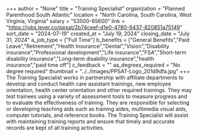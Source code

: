 +++
author = "None"
title = "Training Specialist"
organization = "Planned Parenthood South Atlantic"
location = "North Carolina, South Carolina, West Virginia, Virginia"
salary = "53500-65600"
link = "https://jobs.lever.co/ppsat/2b74ceef-d1e0-4780-9437-820851a75149"
sort_date = "2024-07-19"
created_at = "July 19, 2024"
closing_date = "July 31, 2024"
a_job_type = ["Full Time"]
b_benefits = ["General Benefits","Paid Leave","Retirement","Health Insurance","Dental","Vision","Disability insurance","Professional development","Life insurance","FSA","Short-term disability insurance","Long-term disability insurance","health insurance","paid time off"]
c_feedback = ""
aa_degrees_required = "No degree required"
thumbnail = "../../images/PPSAT-Logo_201d9dfa.jpg"
+++
The Training Specialist works in partnership with affiliate departments to develop and conduct health care assistant trainings, new employee orientation, health center orientation and other required trainings.  They may test trainees using a variety of assessment tools to measure progress and to evaluate the effectiveness of training. They are responsible for selecting or developing teaching aids such as training aides, multimedia visual aids, computer tutorials, and reference books.  The Training Specialist will assist with maintaining training reports and ensure that timely and accurate records are kept of all training activities. 